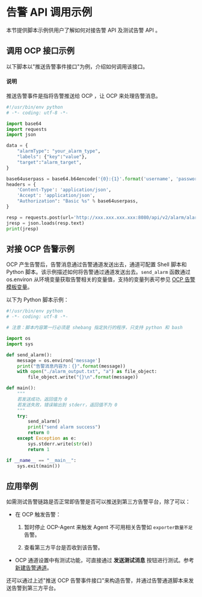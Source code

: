 告警 API 调用示例
================================

本节提供脚本示例供用户了解如何对接告警 API 及测试告警 API 。

调用 OCP 接口示例
--------------------------------

以下脚本以"推送告警事件接口"为例，介绍如何调用该接口。

<main id="notice" type='explain'>
    <h4>说明</h4>
    <p>推送告警事件是指将告警推送给 OCP ，让 OCP 来处理告警消息。</p>
 </main>

```python
#!/usr/bin/env python
# -*- coding: utf-8 -*-

import base64
import requests
import json

data = {
    "alarmType": "your_alarm_type", 
    "labels": {"key":"value"}, 
    "target":"alarm_target",
}

base64userpass = base64.b64encode('{0}:{1}'.format('username', 'password'))
headers = {
    'Content-Type': 'application/json',
    'Accept': 'application/json',
    "Authorization": "Basic %s" % base64userpass,
}

resp = requests.post(url='http://xxx.xxx.xxx.xxx:8080/api/v2/alarm/alarms', headers=headers, data=json.dumps(data))
jresp = json.loads(resp.text)
print(jresp)
```

对接 OCP 告警示例
--------------------------------

OCP 产生告警后，告警消息通过告警通道发送出去，通道可配置 Shell 脚本和 Python 脚本。该示例描述如何将告警通过通道发送出去。`send_alarm` 函数通过 os.environ 从环境变量获取告警相关的变量值，支持的变量列表可参见 [OCP 告警模板变量](../1200.appendix/500.ocp-alert-template-variables.md)。

以下为 Python 脚本示例：

```python
#!/usr/bin/env python
# -*- coding: utf-8 -*-

# 注意：脚本内容第一行必须是 shebang 指定执行的程序，只支持 python 和 bash

import os
import sys

def send_alarm():
    message = os.environ['message']
    print("告警消息内容为：{}".format(message))
    with open("./alarm_output.txt", "a") as file_object:
        file_object.write("{}\n".format(message))

def main():
    """
    若发送成功，返回值为 0
    若发送失败，错误输出到 stderr，返回值不为 0
    """
    try:
        send_alarm()
        print("send alarm success")
        return 0
    except Exception as e:
        sys.stderr.write(str(e))
        return 1

if __name__ == "__main__":
    sys.exit(main())
```

应用举例
-------------------------

如需测试告警链路是否正常即告警是否可以推送到第三方告警平台，除了可以：

* 在 OCP 触发告警：

  1. 暂时停止 OCP-Agent 来触发 Agent 不可用相关告警如 `exporter数量不足` 告警。

  2. 查看第三方平台是否收到该告警。

* OCP 通道设置中有测试功能，可直接通过 **发送测试消息** 按钮进行测试。参考 [新建告警通道](../900.use-alert-management/800.create-alarm-channel.md)。

还可以通过上述"推送 OCP 告警事件接口"来构造告警，并通过告警通道脚本来发送告警到第三方平台。
